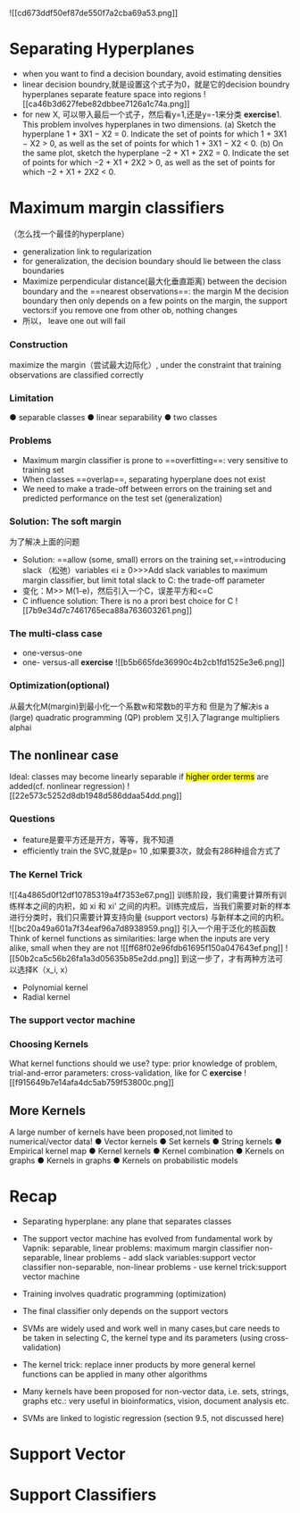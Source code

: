 
![[cd673ddf50ef87de550f7a2cba69a53.png]]
# Separating Hyperplanes
- when you want to find a decision boundary, avoid estimating densities
- linear decision boundry,就是设置这个式子为0，就是它的decision boundry
hyperplanes separate feature space into regions
![[ca46b3d627febe82dbbee7126a1c74a.png]]
- for new X, 可以带入最后一个式子，然后看y=1,还是y=-1来分类
**exercise**1. This problem involves hyperplanes in two dimensions.
(a) Sketch the hyperplane 1 + 3X1 − X2 = 0. Indicate the set of
points for which 1 + 3X1 − X2 > 0, as well as the set of points
for which 1 + 3X1 − X2 < 0.
(b) On the same plot, sketch the hyperplane −2 + X1 + 2X2 = 0.
Indicate the set of points for which −2 + X1 + 2X2 > 0, as well
as the set of points for which −2 + X1 + 2X2 < 0.
# Maximum margin classifiers
（怎么找一个最佳的hyperplane）
- generalization link to regularization 
- for generalization, the decision boundary should lie between the class boundaries
- Maximize perpendicular distance(最大化垂直距离) between the decision boundary and the ==nearest observations==: the margin M
     the decision boundary then only depends on a few points on the margin, the support vectors:if you remove one from other ob, nothing changes
- 所以， leave one out will fail
### Construction
maximize the margin（尝试最大边际化）, under the constraint that training observations are classified correctly
### Limitation
● separable classes
● linear separability
● two classes
### Problems
- Maximum margin classifier is prone to ==overfitting==: very sensitive to training set
- When classes ==overlap==, separating hyperplane does not exist
- We need to make a trade-off between errors on the training set and predicted performance on the test set (generalization)
### Solution: The soft margin
为了解决上面的问题
- Solution: ==allow (some, small) errors on the training set,==introducing slack （松弛）variables ∊i ≥ 0>>>Add slack variables to maximum margin classifier, but limit total slack to C: the trade-off parameter 
- 变化：M>> M(1-e)，然后引入一个C，误差平方和<=C
- C influence solution: There is no a prori best choice for C
![[7b9e34d7c7461765eca88a763603261.png]]
### The multi-class case
- one-versus-one
- one- versus-all
**exercise** 
![[b5b665fde36990c4b2cb1fd1525e3e6.png]]
### Optimization(optional)
从最大化M(margin)到最小化一个系数w和常数b的平方和
但是为了解决is a (large) quadratic programming (QP) problem
又引入了lagrange multipliers alphai
## The nonlinear case
Ideal: classes may become linearly separable if <mark class="hltr-green">higher order terms</mark> are added(cf. nonlinear regression)
![[22e573c5252d8db1948d586ddaa54dd.png]]
### Questions
- feature是要平方还是开方，等等，我不知道 
- efficiently train the SVC,就是p= 10 ,如果要3次，就会有286种组合方式了
### The Kernel Trick
![[4a4865d0f12df10785319a4f7353e67.png]]
训练阶段，我们需要计算所有训练样本之间的内积，如 xi 和 xi' 之间的内积。训练完成后，当我们需要对新的样本进行分类时，我们只需要计算支持向量 (support vectors) 与新样本之间的内积。
![[bc20a49a601a7f34eaf96a7d8938959.png]]
引入一个用于泛化的核函数Think of kernel functions as similarities: large when the inputs are very alike, small when they are not
![[ff68f02e96fdb61695f150a047643ef.png]]
![[50b2ca5c56b26fa1a3d05635b85e2dd.png]]
到这一步了，才有两种方法可以选择K（x_i, x）
- Polynomial kernel
- Radial kernel
### The support vector machine
### Choosing Kernels
What kernel functions should we use?
type: prior knowledge of problem, trial-and-error
parameters: cross-validation, like for C
**exercise**
![[f915649b7e14afa4dc5ab759f53800c.png]]
## More Kernels
A large number of kernels have been proposed,not limited to numerical/vector data!
● Vector kernels
● Set kernels
● String kernels
● Empirical kernel map
● Kernel kernels
● Kernel combination
● Kernels on graphs
● Kernels in graphs
● Kernels on probabilistic models
# Recap
- Separating hyperplane: any plane that separates classes
-  The support vector machine has evolved from fundamental work by Vapnik:
    separable, linear problems: maximum margin classifier
    non-separable, linear problems - add slack variables:support vector classifier
    non-separable, non-linear problems - use kernel trick:support vector machine
- Training involves quadratic programming (optimization)
- The final classifier only depends on the support vectors

- SVMs are widely used and work well in many cases,but care needs to be taken in selecting C, the kernel type and its parameters (using cross-validation)
- The kernel trick:
    replace inner products by more general kernel functions
    can be applied in many other algorithms
- Many kernels have been proposed for non-vector data, 
    i.e. sets, strings, graphs etc.: very useful in 
    bioinformatics, vision, document analysis etc.
- SVMs are linked to logistic regression 
(section 9.5, not discussed here)
# Support Vector
# Support Classifiers